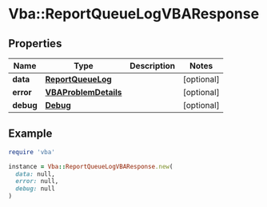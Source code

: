 # Vba::ReportQueueLogVBAResponse

## Properties

| Name | Type | Description | Notes |
| ---- | ---- | ----------- | ----- |
| **data** | [**ReportQueueLog**](ReportQueueLog.md) |  | [optional] |
| **error** | [**VBAProblemDetails**](VBAProblemDetails.md) |  | [optional] |
| **debug** | [**Debug**](Debug.md) |  | [optional] |

## Example

```ruby
require 'vba'

instance = Vba::ReportQueueLogVBAResponse.new(
  data: null,
  error: null,
  debug: null
)
```

